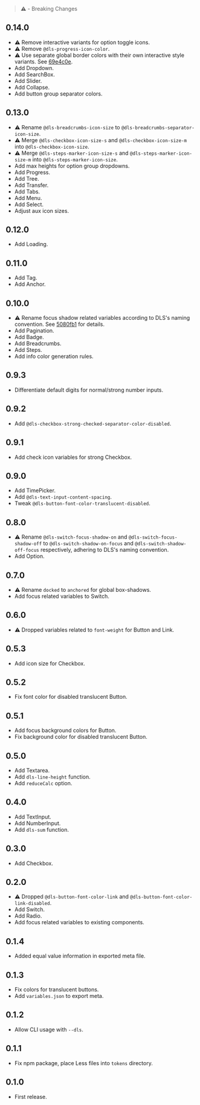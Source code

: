 > ⚠️ - Breaking Changes

## 0.14.0

- ⚠️ Remove interactive variants for option toggle icons.
- ⚠️ Remove `@dls-progress-icon-color`.
- ⚠️ Use separate global border colors with their own interactive style variants. See [69e4c0e](https://github.com/ecomfe/less-plugin-dls/commit/69e4c0ec6a287bfc1accfa338859c0994ae5da68).
- Add Dropdown.
- Add SearchBox.
- Add Slider.
- Add Collapse.
- Add button group separator colors.

## 0.13.0

- ⚠️ Rename `@dls-breadcrumbs-icon-size` to `@dls-breadcrumbs-separator-icon-size`.
- ⚠️ Merge `@dls-checkbox-icon-size-s` and `@dls-checkbox-icon-size-m` into `@dls-checkbox-icon-size`.
- ⚠️ Merge `@dls-steps-marker-icon-size-s` and `@dls-steps-marker-icon-size-m` into `@dls-steps-marker-icon-size`.
- Add max heights for option group dropdowns.
- Add Progress.
- Add Tree.
- Add Transfer.
- Add Tabs.
- Add Menu.
- Add Select.
- Adjust aux icon sizes.

## 0.12.0

- Add Loading.

## 0.11.0

- Add Tag.
- Add Anchor.

## 0.10.0

- ⚠️ Rename focus shadow related variables according to DLS's naming convention. See [5080fb1](https://github.com/ecomfe/less-plugin-dls/commit/5080fb1077c4c18a4a5571644fa97bd0c34438f6) for details.
- Add Pagination.
- Add Badge.
- Add Breadcrumbs.
- Add Steps.
- Add info color generation rules.

## 0.9.3

- Differentiate default digits for normal/strong number inputs.

## 0.9.2

- Add `@dls-checkbox-strong-checked-separator-color-disabled`.

## 0.9.1

- Add check icon variables for strong Checkbox.

## 0.9.0

- Add TimePicker.
- Add `@dls-text-input-content-spacing`.
- Tweak `@dls-button-font-color-translucent-disabled`.

## 0.8.0

- ⚠️ Rename `@dls-switch-focus-shadow-on` and `@dls-switch-focus-shadow-off` to `@dls-switch-shadow-on-focus` and `@dls-switch-shadow-off-focus` respectively, adhering to DLS's naming convention.
- Add Option.

## 0.7.0

- ⚠️ Rename `docked` to `anchored` for global box-shadows.
- Add focus related variables to Switch.

## 0.6.0

- ⚠️ Dropped variables related to `font-weight` for Button and Link.

## 0.5.3

- Add icon size for Checkbox.

## 0.5.2

- Fix font color for disabled translucent Button.

## 0.5.1

- Add focus background colors for Button.
- Fix background color for disabled translucent Button.

## 0.5.0

- Add Textarea.
- Add `dls-line-height` function.
- Add `reduceCalc` option.

## 0.4.0

- Add TextInput.
- Add NumberInput.
- Add `dls-sum` function.

## 0.3.0

- Add Checkbox.

## 0.2.0

- ⚠️ Dropped `@dls-button-font-color-link` and `@dls-button-font-color-link-disabled`.
- Add Switch.
- Add Radio.
- Add focus related variables to existing components.

## 0.1.4

- Added equal value information in exported meta file.

## 0.1.3

- Fix colors for translucent buttons.
- Add `variables.json` to export meta.

## 0.1.2

- Allow CLI usage with `--dls`.

## 0.1.1

- Fix npm package, place Less files into `tokens` directory.

## 0.1.0

- First release.
